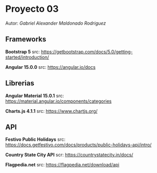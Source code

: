 # Proyecto 03

Autor: *Gabriel Alexander Maldonado Rodriguez*

## Frameworks
**Bootstrap 5**
src: https://getbootstrap.com/docs/5.0/getting-started/introduction/

**Angular 15.0.0**
src: https://angular.io/docs


## Librerias
**Angular Material 15.0.1**
src: https://material.angular.io/components/categories

**Charts.js 4.1.1**
src: https://www.chartjs.org/


## API
**Festivo Public Holidays**
src: https://docs.getfestivo.com/docs/products/public-holidays-api/intro/

**Country State City API**
scr: https://countrystatecity.in/docs/

**Flagpedia.net**
src: https://flagpedia.net/download/api